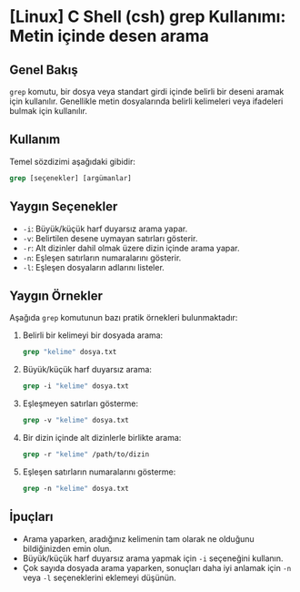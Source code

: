 # [Linux] C Shell (csh) grep Kullanımı: Metin içinde desen arama

## Genel Bakış
`grep` komutu, bir dosya veya standart girdi içinde belirli bir deseni aramak için kullanılır. Genellikle metin dosyalarında belirli kelimeleri veya ifadeleri bulmak için kullanılır.

## Kullanım
Temel sözdizimi aşağıdaki gibidir:

```csh
grep [seçenekler] [argümanlar]
```

## Yaygın Seçenekler
- `-i`: Büyük/küçük harf duyarsız arama yapar.
- `-v`: Belirtilen desene uymayan satırları gösterir.
- `-r`: Alt dizinler dahil olmak üzere dizin içinde arama yapar.
- `-n`: Eşleşen satırların numaralarını gösterir.
- `-l`: Eşleşen dosyaların adlarını listeler.

## Yaygın Örnekler
Aşağıda `grep` komutunun bazı pratik örnekleri bulunmaktadır:

1. Belirli bir kelimeyi bir dosyada arama:
   ```csh
   grep "kelime" dosya.txt
   ```

2. Büyük/küçük harf duyarsız arama:
   ```csh
   grep -i "kelime" dosya.txt
   ```

3. Eşleşmeyen satırları gösterme:
   ```csh
   grep -v "kelime" dosya.txt
   ```

4. Bir dizin içinde alt dizinlerle birlikte arama:
   ```csh
   grep -r "kelime" /path/to/dizin
   ```

5. Eşleşen satırların numaralarını gösterme:
   ```csh
   grep -n "kelime" dosya.txt
   ```

## İpuçları
- Arama yaparken, aradığınız kelimenin tam olarak ne olduğunu bildiğinizden emin olun.
- Büyük/küçük harf duyarsız arama yapmak için `-i` seçeneğini kullanın.
- Çok sayıda dosyada arama yaparken, sonuçları daha iyi anlamak için `-n` veya `-l` seçeneklerini eklemeyi düşünün.